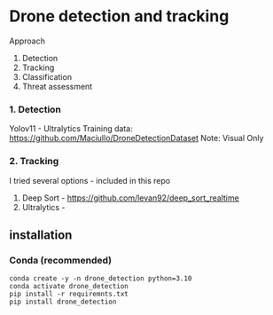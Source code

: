 # Drone detection and tracking
 

Approach

1. Detection
2. Tracking
3. Classification
4. Threat assessment


### 1. Detection
Yolov11 - Ultralytics 
Training data: https://github.com/Maciullo/DroneDetectionDataset 
Note: Visual Only

### 2. Tracking
I tried several options - included in this repo

1. Deep Sort  - https://github.com/levan92/deep_sort_realtime
2. Ultralytics - 

## installation

### Conda (recommended)
```shell 
conda create -y -n drone_detection python=3.10
conda activate drone_detection
pip install -r requiremnts.txt
pip install drone_detection
```

